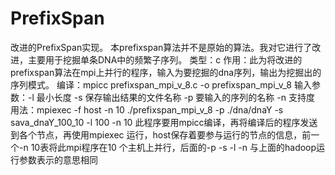 PrefixSpan
==========

改进的PrefixSpan实现。
本prefixspan算法并不是原始的算法。我对它进行了改进，主要用于挖掘单条DNA中的频繁子序列。
类型：c
作用：此为将改进的prefixspan算法在mpi上并行的程序，输入为要挖掘的dna序列，输出为挖掘出的序列模式。
编译：mpicc prefixspan_mpi_v_8.c -o prefixspan_mpi_v_8
输入参数：-l 最小长度 -s 保存输出结果的文件名称 -p  要输入的序列的名称 -n 支持度 
用法：mpiexec -f host -n 10 ./prefixspan_mpi_v_8  -p ./dna/dnaY -s sava_dnaY_100_10 -l 100 -n 10
此程序要用mpicc编译，再将编译后的程序发送到各个节点，再使用mpiexec 运行，host保存着要参与运行的节点的信息，前一个-n 10表将此mpi程序在10
个主机上并行，后面的-p -s -l -n 与上面的hadoop运行参数表示的意思相同
